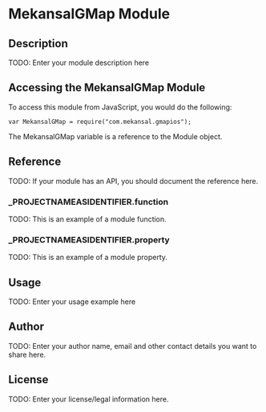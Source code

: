 # MekansalGMap Module

## Description

TODO: Enter your module description here

## Accessing the MekansalGMap Module

To access this module from JavaScript, you would do the following:

	var MekansalGMap = require("com.mekansal.gmapios");

The MekansalGMap variable is a reference to the Module object.	

## Reference

TODO: If your module has an API, you should document
the reference here.

### ___PROJECTNAMEASIDENTIFIER__.function

TODO: This is an example of a module function.

### ___PROJECTNAMEASIDENTIFIER__.property

TODO: This is an example of a module property.

## Usage

TODO: Enter your usage example here

## Author

TODO: Enter your author name, email and other contact
details you want to share here. 

## License

TODO: Enter your license/legal information here.
